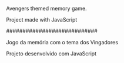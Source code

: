 Avengers themed memory game.

Project made with JavaScript

############################

Jogo da memória com o tema dos Vingadores

Projeto desenvolvido com JavaScript
